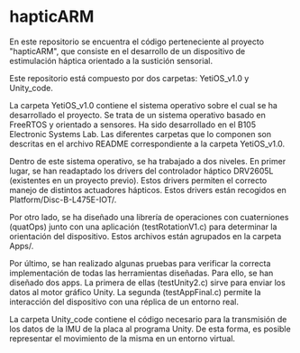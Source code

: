 # hapticARM
En este repositorio se encuentra el código perteneciente al proyecto "hapticARM", que consiste en el desarrollo de un dispositivo de estimulación háptica orientado a la sustición sensorial.

Este repositorio está compuesto por dos carpetas: YetiOS_v1.0 y Unity_code.

La carpeta YetiOS_v1.0 contiene el sistema operativo sobre el cual se ha desarrollado el proyecto. Se trata de un sistema operativo basado en FreeRTOS y orientado a sensores. Ha sido desarrollado en el B105 Electronic Systems Lab. Las diferentes carpetas que lo componen son descritas en el archivo README correspondiente a la carpeta  YetiOS_v1.0.

Dentro de este sistema operativo, se ha trabajado a dos niveles. En primer lugar, se han readaptado los drivers del controlador háptico DRV2605L (existentes en un proyecto previo). Estos drivers permiten el correcto manejo de distintos actuadores hápticos. Estos drivers están recogidos en Platform/Disc-B-L475E-IOT/.

Por otro lado, se ha diseñado una librería de operaciones con cuaterniones (quatOps) junto con una aplicación (testRotationV1.c) para determinar la orientación del dispositivo. Estos archivos están agrupados en la carpeta Apps/. 

Por último, se han realizado algunas pruebas para verificar la correcta implementación de todas las herramientas diseñadas. Para ello, se han diseñado dos apps. La primera de ellas (testUnity2.c) sirve para enviar los datos al motor gráfico Unity. La segunda (testAppFinal.c) permite la interacción del dispositivo con una réplica de un entorno real.

La carpeta Unity_code contiene el código necesario para la transmisión de los datos de la IMU de la placa al programa Unity. De esta forma, es posible representar el movimiento de la misma en un entorno virtual.
